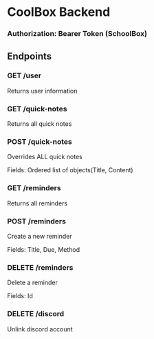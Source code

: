 # CoolBox Backend

### Authorization: Bearer Token (SchoolBox)
## Endpoints

### GET /user
Returns user information

### GET /quick-notes
Returns all quick notes

### POST /quick-notes
Overrides ALL quick notes

Fields: Ordered list of objects(Title, Content)


### GET /reminders
Returns all reminders

### POST /reminders
Create a new reminder

Fields: Title, Due, Method

### DELETE /reminders
Delete a reminder

Fields: Id

### DELETE /discord
Unlink discord account
